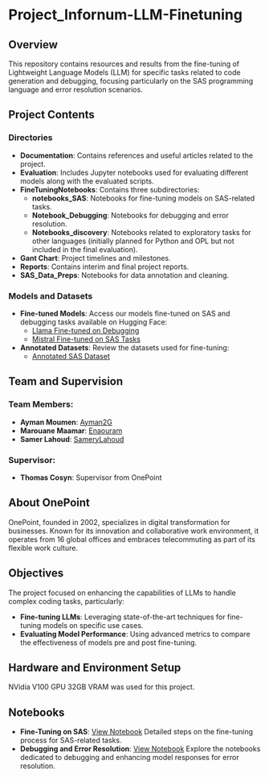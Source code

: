 # Project_Infornum-LLM-Finetuning

## Overview

This repository contains resources and results from the fine-tuning of Lightweight Language Models (LLM) for specific tasks related to code generation and debugging, focusing particularly on the SAS programming language and error resolution scenarios.

## Project Contents

### Directories
- **Documentation**: Contains references and useful articles related to the project.
- **Evaluation**: Includes Jupyter notebooks used for evaluating different models along with the evaluated scripts.
- **FineTuningNotebooks**: Contains three subdirectories:
  - **notebooks_SAS**: Notebooks for fine-tuning models on SAS-related tasks.
  - **Notebook_Debugging**: Notebooks for debugging and error resolution.
  - **Notebooks_discovery**: Notebooks related to exploratory tasks for other languages (initially planned for Python and OPL but not included in the final evaluation).
- **Gant Chart**: Project timelines and milestones.
- **Reports**: Contains interim and final project reports.
- **SAS_Data_Preps**: Notebooks for data annotation and cleaning.

### Models and Datasets
- **Fine-tuned Models**: Access our models fine-tuned on SAS and debugging tasks available on Hugging Face:
  - [Llama Fine-tuned on Debugging]([https://huggingface.co/models](https://huggingface.co/ayman56)) 
  - [Mistral Fine-tuned on SAS Tasks]([https://huggingface.co/models](https://huggingface.co/ayman56)) 
- **Annotated Datasets**: Review the datasets used for fine-tuning:
  - [Annotated SAS Dataset]([https://huggingface.co/datasets](https://huggingface.co/datasets/MaamarM/SAS_training)) 

## Team and Supervision

### Team Members:
- **Ayman Moumen**: [Ayman2G](https://github.com/Ayman2G)
- **Marouane Maamar**: [Enaouram](https://github.com/Enaouram)
- **Samer Lahoud**: [SameryLahoud](https://github.com/SameryLahoud)

### Supervisor:
- **Thomas Cosyn**: Supervisor from OnePoint

## About OnePoint
OnePoint, founded in 2002, specializes in digital transformation for businesses. Known for its innovation and collaborative work environment, it operates from 16 global offices and embraces telecommuting as part of its flexible work culture.

## Objectives
The project focused on enhancing the capabilities of LLMs to handle complex coding tasks, particularly:
- **Fine-tuning LLMs**: Leveraging state-of-the-art techniques for fine-tuning models on specific use cases.
- **Evaluating Model Performance**: Using advanced metrics to compare the effectiveness of models pre and post fine-tuning.

## Hardware and Environment Setup
NVidia V100 GPU 32GB VRAM was used for this project.

## Notebooks
- **Fine-Tuning on SAS**: [View Notebook](https://github.com/link-to-notebook)
  Detailed steps on the fine-tuning process for SAS-related tasks.
- **Debugging and Error Resolution**: [View Notebook](https://github.com/link-to-notebook)
  Explore the notebooks dedicated to debugging and enhancing model responses for error resolution.
